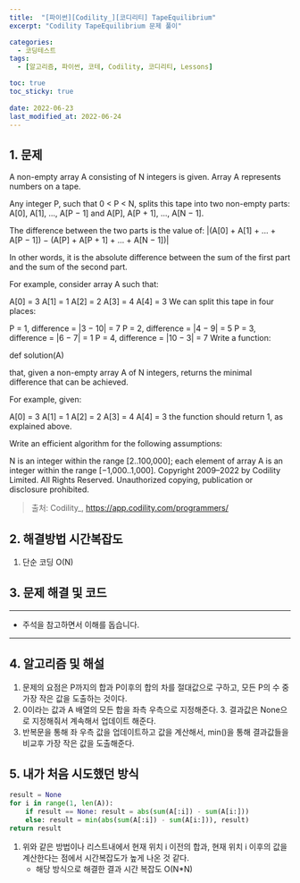 ```yaml
---
title:  "[파이썬][Codility_][코디리티] TapeEquilibrium"
excerpt: "Codility TapeEquilibrium 문제 풀이"

categories:
  - 코딩테스트
tags:
  - [알고리즘, 파이썬, 코테, Codility, 코디리티, Lessons]

toc: true
toc_sticky: true
 
date: 2022-06-23
last_modified_at: 2022-06-24
---
```



## 1. 문제

A non-empty array A consisting of N integers is given. Array A represents numbers on a tape.

Any integer P, such that 0 < P < N, splits this tape into two non-empty parts: A[0], A[1], ..., A[P − 1] and A[P], A[P + 1], ..., A[N − 1].

The difference between the two parts is the value of: |(A[0] + A[1] + ... + A[P − 1]) − (A[P] + A[P + 1] + ... + A[N − 1])|

In other words, it is the absolute difference between the sum of the first part and the sum of the second part.

For example, consider array A such that:

  A[0] = 3
  A[1] = 1
  A[2] = 2
  A[3] = 4
  A[4] = 3
We can split this tape in four places:

P = 1, difference = |3 − 10| = 7
P = 2, difference = |4 − 9| = 5
P = 3, difference = |6 − 7| = 1
P = 4, difference = |10 − 3| = 7
Write a function:

def solution(A)

that, given a non-empty array A of N integers, returns the minimal difference that can be achieved.

For example, given:

  A[0] = 3
  A[1] = 1
  A[2] = 2
  A[3] = 4
  A[4] = 3
the function should return 1, as explained above.

Write an efficient algorithm for the following assumptions:

N is an integer within the range [2..100,000];
each element of array A is an integer within the range [−1,000..1,000].
Copyright 2009–2022 by Codility Limited. All Rights Reserved. Unauthorized copying, publication or disclosure prohibited.

> 출처: Codility_, https://app.codility.com/programmers/

## 2. 해결방법 시간복잡도
1. 단순 코딩 O(N)


## 3. 문제 해결 및 코드
--- 

<script src="https://gist.github.com/cmblir/49a2fb5ae8c51b4ffb7b83fbf11778b4.js"></script>

- 주석을 참고하면서 이해를 돕습니다.
---

## 4. 알고리즘 및 해설

1. 문제의 요점은 P까지의 합과 P이후의 합의 차를 절대값으로 구하고, 모든 P의 수 중 가장 작은 값을 도출하는 것이다.
2. 0이라는 값과 A 배열의 모든 합을 좌측 우측으로 지정해준다.
    3. 결과값은 None으로 지정해줘서 계속해서 업데이트 해준다.
4. 반복문을 통해 좌 우측 값을 업데이트하고 값을 계산해서, min()을 통해 결과값들을 비교후 가장 작은 값을 도출해준다.

## 5. 내가 처음 시도했던 방식
```python
result = None
for i in range(1, len(A)):
    if result == None: result = abs(sum(A[:i]) - sum(A[i:]))
    else: result = min(abs(sum(A[:i]) - sum(A[i:])), result)
return result
```

1. 위와 같은 방법이나 리스트내에서 현재 위치 i 이전의 합과, 현재 위치 i 이후의 값을 계산한다는 점에서 시간복잡도가 높게 나온 것 같다.
    - 해당 방식으로 해결한 결과 시간 복잡도 O(N*N)